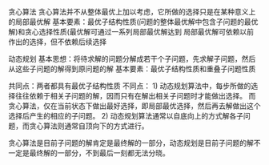 贪心算法
贪心算法并不从整体最优上加以考虑，它所做的选择只是在某种意义上的局部最优解
基本要素：最优子结构性质(问题的整体最优解中包含子问题的最优解)和贪心选择性质(最优解可通过一系列局部最优解达到 
局部最优解可依赖以前作出的选择，但不依赖后续选择

动态规划
基本思想：将待求解的问题分解成若干个子问题，先求解子问题，然后从这些子问题的解得到原问题的解
基本要素：最优子结构性质和重叠子问题性质

共同点：两者都具有最优子结构性质
不同点：
1) 动态规划算法中，每步所做的选择往往依赖于相关子问题的解，因而只有在解出相关子问题时才能做出选择。
而贪心算法，仅在当前状态下做出最好选择，即局部最优选择，然后再去解做出这个选择后产生的相应的子问题。
2) 动态规划算法通常以自底向上的方式解各子问题，而贪心算法则通常自顶向下的方式进行。

贪心算法是目前子问题的解肯定是最终解的一部分，动态规划是目前子问题的解不一定是最终解的一部分，不到最后一刻都无法分晓。
